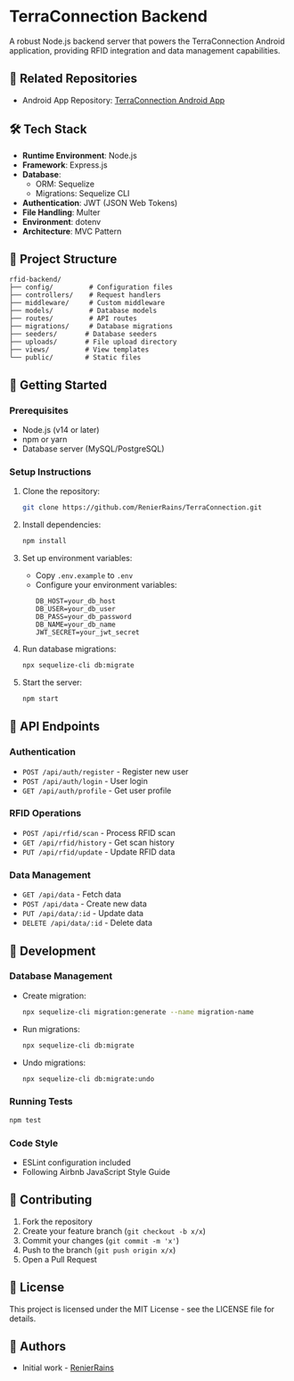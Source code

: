 # TerraConnection Backend

A robust Node.js backend server that powers the TerraConnection Android application, providing RFID integration and data management capabilities.

## 🔗 Related Repositories
- Android App Repository: [TerraConnection Android App](https://github.com/razihel159/TerraConnection)

## 🛠 Tech Stack

- **Runtime Environment**: Node.js
- **Framework**: Express.js
- **Database**: 
  - ORM: Sequelize
  - Migrations: Sequelize CLI
- **Authentication**: JWT (JSON Web Tokens)
- **File Handling**: Multer
- **Environment**: dotenv
- **Architecture**: MVC Pattern

## 📁 Project Structure

```
rfid-backend/
├── config/         # Configuration files
├── controllers/    # Request handlers
├── middleware/     # Custom middleware
├── models/         # Database models
├── routes/         # API routes
├── migrations/     # Database migrations
├── seeders/       # Database seeders
├── uploads/       # File upload directory
├── views/         # View templates
└── public/        # Static files
```

## 🚀 Getting Started

### Prerequisites
- Node.js (v14 or later)
- npm or yarn
- Database server (MySQL/PostgreSQL)

### Setup Instructions
1. Clone the repository:
   ```bash
   git clone https://github.com/RenierRains/TerraConnection.git
   ```

2. Install dependencies:
   ```bash
   npm install
   ```

3. Set up environment variables:
   - Copy `.env.example` to `.env`
   - Configure your environment variables:
     ```env
     DB_HOST=your_db_host
     DB_USER=your_db_user
     DB_PASS=your_db_password
     DB_NAME=your_db_name
     JWT_SECRET=your_jwt_secret
     ```

4. Run database migrations:
   ```bash
   npx sequelize-cli db:migrate
   ```

5. Start the server:
   ```bash
   npm start
   ```

## 📡 API Endpoints

### Authentication
- `POST /api/auth/register` - Register new user
- `POST /api/auth/login` - User login
- `GET /api/auth/profile` - Get user profile

### RFID Operations
- `POST /api/rfid/scan` - Process RFID scan
- `GET /api/rfid/history` - Get scan history
- `PUT /api/rfid/update` - Update RFID data

### Data Management
- `GET /api/data` - Fetch data
- `POST /api/data` - Create new data
- `PUT /api/data/:id` - Update data
- `DELETE /api/data/:id` - Delete data

## 🔧 Development

### Database Management
- Create migration:
  ```bash
  npx sequelize-cli migration:generate --name migration-name
  ```
- Run migrations:
  ```bash
  npx sequelize-cli db:migrate
  ```
- Undo migrations:
  ```bash
  npx sequelize-cli db:migrate:undo
  ```

### Running Tests
```bash
npm test
```

### Code Style
- ESLint configuration included
- Following Airbnb JavaScript Style Guide

## 🤝 Contributing

1. Fork the repository
2. Create your feature branch (`git checkout -b x/x`)
3. Commit your changes (`git commit -m 'x'`)
4. Push to the branch (`git push origin x/x`)
5. Open a Pull Request

## 📄 License

This project is licensed under the MIT License - see the LICENSE file for details.

## 👥 Authors

- Initial work - [RenierRains](https://github.com/RenierRains)
